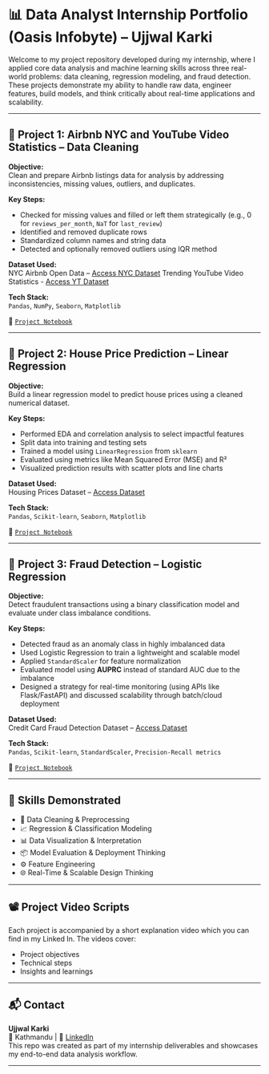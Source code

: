 # 📊 Data Analyst Internship Portfolio (Oasis Infobyte) – Ujjwal Karki

Welcome to my project repository developed during my internship, where I applied core data analysis and machine learning skills across three real-world problems: data cleaning, regression modeling, and fraud detection. These projects demonstrate my ability to handle raw data, engineer features, build models, and think critically about real-time applications and scalability.

---

## 🔹 Project 1: Airbnb NYC and YouTube Video Statistics – Data Cleaning

**Objective:**  
Clean and prepare Airbnb listings data for analysis by addressing inconsistencies, missing values, outliers, and duplicates.

**Key Steps:**
- Checked for missing values and filled or left them strategically (e.g., 0 for `reviews_per_month`, `NaT` for `last_review`)
- Identified and removed duplicate rows
- Standardized column names and string data
- Detected and optionally removed outliers using IQR method

**Dataset Used:**  
NYC Airbnb Open Data – [Access NYC Dataset](https://www.kaggle.com/datasets/dgomonov/new-york-city-airbnb-open-data)
Trending YouTube Video Statistics - [Access YT Dataset](https://www.kaggle.com/datasets/datasnaek/youtube-new)

**Tech Stack:**  
`Pandas`, `NumPy`, `Seaborn`, `Matplotlib`

📁 [`Project Notebook`](./L1P3_Cleaning_Data/main.ipynb)

---

## 🔹 Project 2: House Price Prediction – Linear Regression

**Objective:**  
Build a linear regression model to predict house prices using a cleaned numerical dataset.

**Key Steps:**
- Performed EDA and correlation analysis to select impactful features
- Split data into training and testing sets
- Trained a model using `LinearRegression` from `sklearn`
- Evaluated using metrics like Mean Squared Error (MSE) and R²
- Visualized prediction results with scatter plots and line charts

**Dataset Used:**  
Housing Prices Dataset – [Access Dataset](https://www.kaggle.com/code/ashydv/housing-price-prediction-linear-regression)

**Tech Stack:**  
`Pandas`, `Scikit-learn`, `Seaborn`, `Matplotlib`

📁 [`Project Notebook`](./L2P1_House_Price_Prediction_LR/main.ipynb)

---

## 🔹 Project 3: Fraud Detection – Logistic Regression

**Objective:**  
Detect fraudulent transactions using a binary classification model and evaluate under class imbalance conditions.

**Key Steps:**
- Detected fraud as an anomaly class in highly imbalanced data
- Used Logistic Regression to train a lightweight and scalable model
- Applied `StandardScaler` for feature normalization
- Evaluated model using **AUPRC** instead of standard AUC due to the imbalance
- Designed a strategy for real-time monitoring (using APIs like Flask/FastAPI) and discussed scalability through batch/cloud deployment

**Dataset Used:**  
Credit Card Fraud Detection Dataset – [Access Dataset](https://www.kaggle.com/datasets/mlg-ulb/creditcardfraud)

**Tech Stack:**  
`Pandas`, `Scikit-learn`, `StandardScaler`, `Precision-Recall metrics`

📁 [`Project Notebook`](./L2P3_Fraud-Detection/main.ipynb)

---

## 🚀 Skills Demonstrated

- 🧹 Data Cleaning & Preprocessing  
- 📈 Regression & Classification Modeling  
- 📊 Data Visualization & Interpretation  
- 📦 Model Evaluation & Deployment Thinking  
- ⚙️ Feature Engineering  
- 🌐 Real-Time & Scalable Design Thinking

---

## 📽️ Project Video Scripts

Each project is accompanied by a short explanation video which you can find in my Linked In. The videos cover:
- Project objectives
- Technical steps
- Insights and learnings

---

## 📬 Contact

**Ujjwal Karki**  
📍 Kathmandu | 📧 [LinkedIn](https://www.linkedin.com/in/ujjwal-karki-871b592a9/)  
This repo was created as part of my internship deliverables and showcases my end-to-end data analysis workflow.

---

